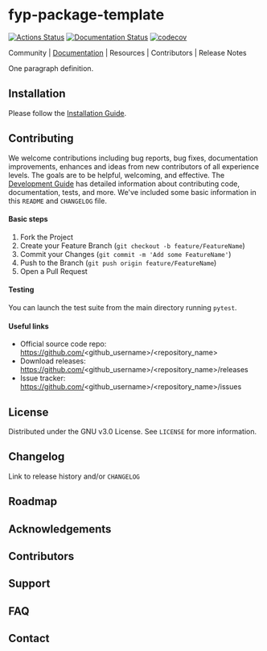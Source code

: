 
# fyp-package-template

[![Actions Status](https://github.com/bahp/fyp-pypkg-template/workflows/Python%20package/badge.svg)](https://github.com/bahp/fyp-pypkg-template/actions)
[![Documentation Status](https://readthedocs.org/projects/fyp-pypkg-template/badge/?version=latest)](https://fyp-pypkg-template.readthedocs.io/en/latest/?badge=latest)
[![codecov](https://codecov.io/gh/bahp/fyp-pypkg-template/branch/main/graph/badge.svg?token=LM76XXPHTX)](https://codecov.io/gh/bahp/fyp-pypkg-template)

[url-documentation]: https://bahp.github.io/fyp-pypkg-template/
[url-installation]: https://bahp.github.io/fyp-pypkg-template/
[url-development]: https://bahp.github.io/fyp-pypkg-template/

Community | [Documentation][url-documentation] | Resources | Contributors | Release Notes

One paragraph definition.

<!-- ----------------------- -->
<!--     Installation        -->
<!-- ----------------------- -->
## Installation

Please follow the [Installation Guide][url-installation].

<!-- ----------------------- -->
<!--      CONTRIBUTING       -->
<!-- ----------------------- -->
## Contributing

We welcome contributions including bug reports, bug fixes, documentation improvements, 
enhances and ideas from new contributors of all experience levels. The goals are to be 
helpful, welcoming, and effective. The [Development Guide][url-development] has detailed 
information about contributing code, documentation, tests, and more. We've included some 
basic information in this `README` and `CHANGELOG` file.

<!--For more information read <a href="#">CONTRIBUTING.md</a> for details on our 
code of conduct and the process for submitting pull requests to us.-->

#### Basic steps

1. Fork the Project
2. Create your Feature Branch (`git checkout -b feature/FeatureName`)
3. Commit your Changes (`git commit -m 'Add some FeatureName'`)
4. Push to the Branch (`git push origin feature/FeatureName`)
5. Open a Pull Request

#### Testing

You can launch the test suite from the main directory running `pytest`.

#### Useful links

  - Official source code repo: https://github.com/<github_username>/<repository_name>
  - Download releases: https://github.com/<github_username>/<repository_name>/releases
  - Issue tracker: https://github.com/<github_username>/<repository_name>/issues


<!-- ----------------------- -->
<!--         LICENSE         -->
<!-- ----------------------- -->
## License

Distributed under the GNU v3.0 License. See `LICENSE` for more information.

## Changelog

Link to release history and/or `CHANGELOG` 

## Roadmap
## Acknowledgements
## Contributors
## Support
## FAQ

<!-- ----------------------- -->
<!--         CONTACT         -->
<!-- ----------------------- -->
## Contact